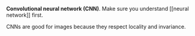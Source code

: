 **Convolutional neural network (CNN)**. Make sure you understand [[neural network]] first.

CNNs are good for images because they respect locality and invariance.